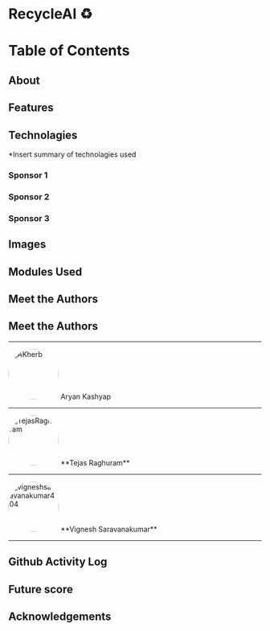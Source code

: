 # RecycleAI ♻️

# Table of Contents

## About

## Features

## Technolagies
*Insert summary of technolagies used

### Sponsor 1
### Sponsor 2
### Sponsor 3

## Images

## Modules Used

## Meet the Authors

## Meet the Authors

---

<img src="https://avatars.githubusercontent.com/u/62579368?v=4" alt="AKherb" style="width: 100px; height: 100px; border-radius: 50%;" />
Aryan Kashyap

---

<img src="https://avatars.githubusercontent.com/u/81490748?v=4" alt="TejasRaghuram" style="width: 100px; height: 100px; border-radius: 50%;" />
**Tejas Raghuram**

---

<img src="https://avatars.githubusercontent.com/u/74271045?v=4" alt="vigneshsaravanakumar404" style="width: 100px; height: 100px; border-radius: 50%;" />
**Vignesh Saravanakumar**

---




## Github Activity Log

## Future score

## Acknowledgements

